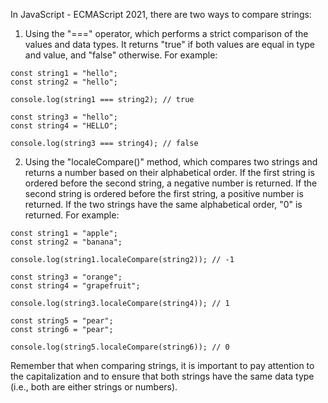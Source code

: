 In JavaScript - ECMAScript 2021, there are two ways to compare strings: 

1. Using the "===" operator, which performs a strict comparison of the values and data types. It returns "true" if both values are equal in type and value, and "false" otherwise. For example:

```
const string1 = "hello";
const string2 = "hello";

console.log(string1 === string2); // true

const string3 = "hello";
const string4 = "HELLO";

console.log(string3 === string4); // false
```
2. Using the "localeCompare()" method, which compares two strings and returns a number based on their alphabetical order. If the first string is ordered before the second string, a negative number is returned. If the second string is ordered before the first string, a positive number is returned. If the two strings have the same alphabetical order, "0" is returned. For example:

```
const string1 = "apple";
const string2 = "banana";

console.log(string1.localeCompare(string2)); // -1

const string3 = "orange";
const string4 = "grapefruit";

console.log(string3.localeCompare(string4)); // 1

const string5 = "pear";
const string6 = "pear";

console.log(string5.localeCompare(string6)); // 0
```

Remember that when comparing strings, it is important to pay attention to the capitalization and to ensure that both strings have the same data type (i.e., both are either strings or numbers).